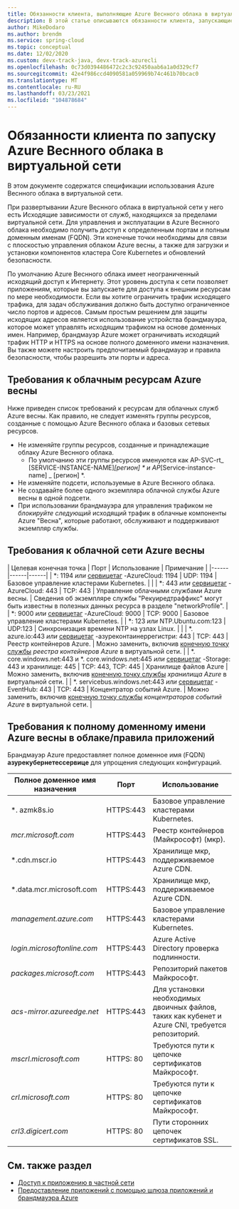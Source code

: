 ```yaml
---
title: Обязанности клиента, выполняющие Azure Веснного облака в виртуальной сети
description: В этой статье описываются обязанности клиента, запускающие Azure Веснного облака в виртуальной сети.
author: MikeDodaro
ms.author: brendm
ms.service: spring-cloud
ms.topic: conceptual
ms.date: 12/02/2020
ms.custom: devx-track-java, devx-track-azurecli
ms.openlocfilehash: 0c73d0394486472c2c3c92450aab6a1a0d329cf7
ms.sourcegitcommit: 42e4f986ccd4090581a059969b74c461b70bcac0
ms.translationtype: MT
ms.contentlocale: ru-RU
ms.lasthandoff: 03/23/2021
ms.locfileid: "104878684"
---
```

# <a name="customer-responsibilities-for-running-azure-spring-cloud-in-vnet"></a>Обязанности клиента по запуску Azure Веснного облака в виртуальной сети
В этом документе содержатся спецификации использования Azure Веснного облака в виртуальной сети.

При развертывании Azure Веснного облака в виртуальной сети у него есть Исходящие зависимости от служб, находящихся за пределами виртуальной сети. Для управления и эксплуатации в Azure Веснного облака необходимо получить доступ к определенным портам и полным доменным именам (FQDN). Эти конечные точки необходимы для связи с плоскостью управления облаком Azure весны, а также для загрузки и установки компонентов кластера Core Kubernetes и обновлений безопасности.

По умолчанию Azure Веснного облака имеет неограниченный исходящий доступ к Интернету. Этот уровень доступа к сети позволяет приложениям, которые вы запускаете для доступа к внешним ресурсам по мере необходимости. Если вы хотите ограничить трафик исходящего трафика, для задач обслуживания должно быть доступно ограниченное число портов и адресов. Самым простым решением для защиты исходящих адресов является использование устройства брандмауэра, которое может управлять исходящим трафиком на основе доменных имен. Например, брандмауэр Azure может ограничивать исходящий трафик HTTP и HTTPS на основе полного доменного имени назначения. Вы также можете настроить предпочитаемый брандмауэр и правила безопасности, чтобы разрешить эти порты и адреса.

## <a name="azure-spring-cloud-resource-requirements"></a>Требования к облачным ресурсам Azure весны 

Ниже приведен список требований к ресурсам для облачных служб Azure весны. Как правило, не следует изменять группы ресурсов, созданные с помощью Azure Веснного облака и базовых сетевых ресурсов.
- Не изменяйте группы ресурсов, созданные и принадлежащие облаку Azure Веснного облака.
  - По умолчанию эти группы ресурсов именуются как AP-SVC-rt_ [SERVICE-INSTANCE-NAME]_[регион] * и AP_[Service-instance-name] _ [регион] *.
- Не изменяйте подсети, используемые в Azure Веснного облака.
- Не создавайте более одного экземпляра облачной службы Azure весны в одной подсети.
- При использовании брандмауэра для управления трафиком не *блокируйте следующий* исходящий трафик в облачные компоненты Azure "Весна", которые работают, обслуживают и поддерживают экземпляр службы.

## <a name="azure-spring-cloud-network-requirements"></a>Требования к облачной сети Azure весны

  | Целевая конечная точка | Порт | Использование | Примечание |
  |------|------|------|
  | *: 1194 *или* [сервицетаг](../virtual-network/service-tags-overview.md#available-service-tags) -AzureCloud: 1194 | UDP: 1194 | Базовое управление кластерами Kubernetes. | |
  | *: 443 *или* [сервицетаг](../virtual-network/service-tags-overview.md#available-service-tags) -AzureCloud: 443 | TCP: 443 | Управление облачными службами Azure весны. | Сведения об экземпляре службы "Рекуиредтраффикс" могут быть известны в полезных данных ресурса в разделе "networkProfile". |
  | *: 9000 *или* [сервицетаг](../virtual-network/service-tags-overview.md#available-service-tags) -AzureCloud: 9000 | TCP: 9000 | Базовое управление кластерами Kubernetes. |
  | *: 123 *или* NTP.Ubuntu.com:123 | UDP:123 | Синхронизация времени NTP на узлах Linux. | |
  | *. azure.io:443 *или* [сервицетаг](../virtual-network/service-tags-overview.md#available-service-tags) -азуреконтаинеррегистри: 443 | TCP: 443 | Реестр контейнеров Azure. | Можно заменить, включив [конечную точку службы](../virtual-network/virtual-network-service-endpoints-overview.md) *реестра контейнеров Azure* в виртуальной сети. |
  | *. core.windows.net:443 и *. core.windows.net:445 *или* [сервицетаг](../virtual-network/service-tags-overview.md#available-service-tags) -Storage: 443 и хранилище: 445 | TCP: 443, TCP: 445 | Хранилище файлов Azure | Можно заменить, включив [конечную точку службы](../virtual-network/virtual-network-service-endpoints-overview.md) *хранилища Azure* в виртуальной сети. |
  | *. servicebus.windows.net:443 *или* [сервицетаг](../virtual-network/service-tags-overview.md#available-service-tags) -EventHub: 443 | TCP: 443 | Концентратор событий Azure. | Можно заменить, включив [конечную точку службы](../virtual-network/virtual-network-service-endpoints-overview.md) *концентраторов событий Azure* в виртуальной сети. |
  

## <a name="azure-spring-cloud-fqdn-requirements--application-rules"></a>Требования к полному доменному имени Azure весны в облаке/правила приложений

Брандмауэр Azure предоставляет полное доменное имя (FQDN) **азурекубернетессервице** для упрощения следующих конфигураций.

  | Полное доменное имя назначения | Порт | Использование |
  |------|------|------|
  | *. azmk8s.io | HTTPS:443 | Базовое управление кластерами Kubernetes. |
  | <i>mcr.microsoft.com</i> | HTTPS:443 | Реестр контейнеров (Майкрософт) (мкр). |
  | *.cdn.mscr.io | HTTPS:443 | Хранилище мкр, поддерживаемое Azure CDN. |
  | *.data.mcr.microsoft.com | HTTPS:443 | Хранилище мкр, поддерживаемое Azure CDN. |
  | <i>management.azure.com</i> | HTTPS:443 | Базовое управление кластерами Kubernetes. |
  | <i>login.microsoftonline.com</i> | HTTPS:443 | Azure Active Directory проверка подлинности. |
  |<i>packages.microsoft.com</i>    | HTTPS:443 | Репозиторий пакетов Майкрософт. |
  | <i>acs-mirror.azureedge.net</i> | HTTPS:443 | Для установки необходимых двоичных файлов, таких как кубенет и Azure CNI, требуется репозиторий. |
  | *mscrl.microsoft.com* | HTTPS: 80 | Требуются пути к цепочке сертификатов Майкрософт. |
  | *crl.microsoft.com* | HTTPS: 80 | Требуются пути к цепочке сертификатов Майкрософт. |
  | *crl3.digicert.com* | HTTPS: 80 | Пути сторонних цепочек сертификатов SSL. |

## <a name="see-also"></a>См. также раздел
* [Доступ к приложению в частной сети](spring-cloud-access-app-virtual-network.md)
* [Предоставление приложений с помощью шлюза приложений и брандмауэра Azure](spring-cloud-expose-apps-gateway-azure-firewall.md)